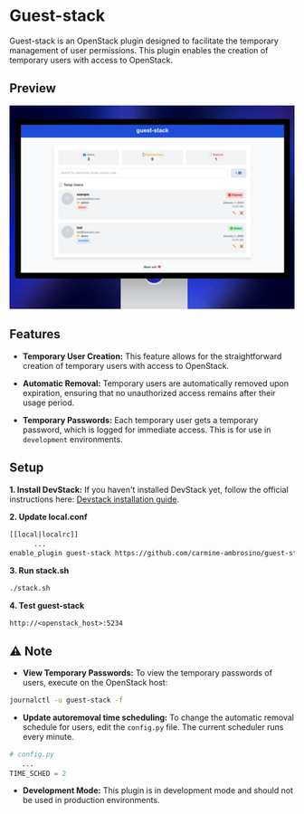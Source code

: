 # Guest-stack
Guest-stack is an OpenStack plugin designed to facilitate the temporary management of user permissions.
This plugin enables the creation of temporary users with access to OpenStack.

## Preview
![](./app/backend/static/images/guest-stack.png)

## Features
* **Temporary User Creation:** This feature allows for the straightforward creation of temporary users with access to OpenStack.

* **Automatic Removal:** Temporary users are automatically removed upon expiration, ensuring that no unauthorized access remains after their usage period.

* **Temporary Passwords:** Each temporary user gets a temporary password, which is logged for immediate access. This is for use in `development` environments.

## Setup
**1. Install DevStack:** If you haven't installed DevStack yet, follow the official instructions here: [Devstack installation guide](https://docs.openstack.org/devstack/latest/).

**2. Update local.conf**
``` bash
[[local|localrc]]
      ...
enable_plugin guest-stack https://github.com/carmine-ambrosino/guest-stack.git main
```


**3. Run stack.sh**
``` bash
./stack.sh
```

**4. Test guest-stack**
```
http://<openstack_host>:5234
```

## ⚠️ Note
* **View Temporary Passwords:** To view the temporary passwords of users, execute on the OpenStack host:
``` bash
journalctl -u guest-stack -f
``` 

* **Update autoremoval time scheduling:**  To change the automatic removal schedule for users, edit the `config.py` file. The current scheduler runs every minute.
``` python
# config.py
   ...
TIME_SCHED = 2
```


* **Development Mode:** This plugin is in development mode and should not be used in production environments.

